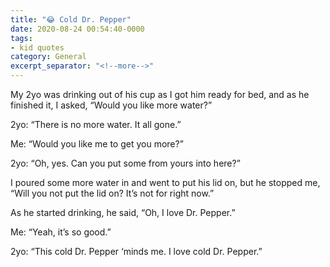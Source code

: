 ```yaml
---
title: "😂 Cold Dr. Pepper"
date: 2020-08-24 00:54:40-0000
tags:
- kid quotes
category: General
excerpt_separator: "<!--more-->"
---
```


My 2yo was drinking out of his cup as I got him ready for bed, and as he finished it, I asked, “Would you like more water?”

2yo: “There is no more water. It all gone.”

Me: “Would you like me to get you more?”

2yo: “Oh, yes. Can you put some from yours into here?”

I poured some more water in and went to put his lid on, but he stopped me, “Will you not put the lid on? It’s not for right now.”

As he started drinking, he said, “Oh, I love Dr. Pepper.”

Me: “Yeah, it’s so good.”

2yo: “This cold Dr. Pepper ‘minds me. I love cold Dr. Pepper.”
<!--more-->